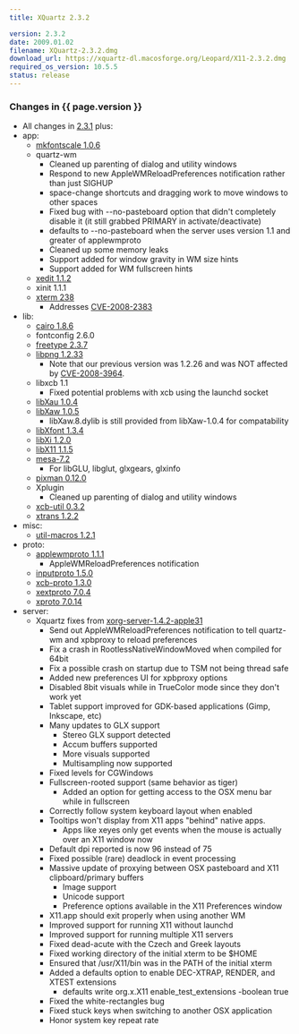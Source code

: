 ```yaml
---
title: XQuartz 2.3.2

version: 2.3.2
date: 2009.01.02
filename: XQuartz-2.3.2.dmg
download_url: https://xquartz-dl.macosforge.org/Leopard/X11-2.3.2.dmg
required_os_version: 10.5.5
status: release
---
```


### Changes in {{ page.version }} ###
  * All changes in [2.3.1](XQuartz-2.3.1.html) plus:
  * app:
    * [mkfontscale 1.0.6](http://lists.freedesktop.org/archives/xorg-announce/2008-December/000719.html)
    * quartz-wm
      * Cleaned up parenting of dialog and utility windows
      * Respond to new AppleWMReloadPreferences notification rather than just SIGHUP
      * space-change shortcuts and dragging work to move windows to other spaces
      * Fixed bug with --no-pasteboard option that didn't completely disable it (it still grabbed PRIMARY in activate/deactivate)
      * defaults to --no-pasteboard when the server uses version 1.1 and greater of applewmproto
      * Cleaned up some memory leaks
      * Support added for window gravity in WM size hints 
      * Support added for WM fullscreen hints
    * [xedit 1.1.2](http://lists.freedesktop.org/archives/xorg-announce/2008-November/000685.html)
    * xinit 1.1.1
    * [xterm 238](http://lists.freedesktop.org/archives/xorg/2008-December/041969.html)
      * Addresses [CVE-2008-2383](http://cve.mitre.org/cgi-bin/cvename.cgi?name=CVE-2008-2383)
  * lib:
    * [cairo 1.8.6](http://www.cairographics.org/news/cairo-1.8.6)
    * fontconfig 2.6.0
    * [freetype 2.3.7](http://sourceforge.net/project/shownotes.php?group_id=3157&release_id=610109)
    * [libpng 1.2.33](ftp://ftp.simplesystems.org/pub/libpng/png/src/history/libpng-1.2.33-README.txt)
      * Note that our previous version was 1.2.26 and was NOT affected by [CVE-2008-3964](http://cve.mitre.org/cgi-bin/cvename.cgi?name=CVE-2008-3964).
    * libxcb 1.1
      * Fixed potential problems with xcb using the launchd socket
    * [libXau 1.0.4](http://lists.freedesktop.org/archives/xorg-announce/2008-August/000634.html)
    * [libXaw 1.0.5](http://lists.freedesktop.org/archives/xorg-announce/2008-November/000684.html)
      * libXaw.8.dylib is still provided from libXaw-1.0.4 for compatability
    * [libXfont 1.3.4](http://lists.freedesktop.org/archives/xorg-announce/2008-December/000720.html)
    * [libXi 1.2.0](http://lists.freedesktop.org/archives/xorg-announce/2008-December/000702.html)
    * [libX11 1.1.5](http://lists.freedesktop.org/archives/xorg-announce/2008-September/000646.html)
    * [mesa-7.2](http://www.mesa3d.org/relnotes-7.2.html)
      * For libGLU, libglut, glxgears, glxinfo
    * [pixman 0.12.0](http://lists.freedesktop.org/archives/xorg-announce/2008-September/000655.html)
    * Xplugin
      * Cleaned up parenting of dialog and utility windows
    * [xcb-util 0.3.2](http://lists.freedesktop.org/archives/xorg-announce/2008-December/000715.html)
    * [xtrans 1.2.2](http://lists.freedesktop.org/archives/xorg-announce/2008-October/000661.html)
  * misc:
    * [util-macros 1.2.1](http://lists.freedesktop.org/archives/xorg-announce/2008-December/000716.html)
  * proto:
    * [applewmproto 1.1.1](http://lists.freedesktop.org/archives/xorg-announce/2008-September/000658.html)
      * AppleWMReloadPreferences notification
    * [inputproto 1.5.0](http://lists.freedesktop.org/archives/xorg-announce/2008-November/000697.html)
    * [xcb-proto 1.3.0](http://lists.freedesktop.org/archives/xorg-announce/2008-December/000708.html)
    * [xextproto 7.0.4](http://lists.freedesktop.org/archives/xorg-announce/2008-December/000718.html)
    * [xproto 7.0.14](http://lists.freedesktop.org/archives/xorg-announce/2008-October/000673.html)
  * server:
    * Xquartz fixes from [xorg-server-1.4.2-apple31](https://github.com/XQuartz/xorg-server/commits/9f1c26ae8d9ccf81cba0ab946326968a701f8c36)
      * Send out AppleWMReloadPreferences notification to tell quartz-wm and xpbproxy to reload preferences
      * Fix a crash in RootlessNativeWindowMoved when compiled for 64bit
      * Fix a possible crash on startup due to TSM not being thread safe
      * Added new preferences UI for xpbproxy options
      * Disabled 8bit visuals while in TrueColor mode since they don't work yet
      * Tablet support improved for GDK-based applications (Gimp, Inkscape, etc)
      * Many updates to GLX support
        * Stereo GLX support detected
        * Accum buffers supported
        * More visuals supported
        * Multisampling now supported
      * Fixed levels for CGWindows
      * Fullscreen-rooted support (same behavior as tiger)
        * Added an option for getting access to the OSX menu bar while in fullscreen
      * Correctly follow system keyboard layout when enabled
      * Tooltips won't display from X11 apps "behind" native apps.
        * Apps like xeyes only get events when the mouse is actually over an X11 window now
      * Default dpi reported is now 96 instead of 75
      * Fixed possible (rare) deadlock in event processing
      * Massive update of proxying between OSX pasteboard and X11 clipboard/primary buffers
        * Image support
        * Unicode support
        * Preference options available in the X11 Preferences window
      * X11.app should exit properly when using another WM
      * Improved support for running X11 without launchd
      * Improved support for running multiple X11 servers
      * Fixed dead-acute with the Czech and Greek layouts
      * Fixed working directory of the initial xterm to be $HOME
      * Ensured that /usr/X11/bin was in the PATH of the initial xterm
      * Added a defaults option to enable DEC-XTRAP, RENDER, and XTEST extensions
        * defaults write org.x.X11 enable_test_extensions -boolean true
      * Fixed the white-rectangles bug
      * Fixed stuck keys when switching to another OSX application
      * Honor system key repeat rate

